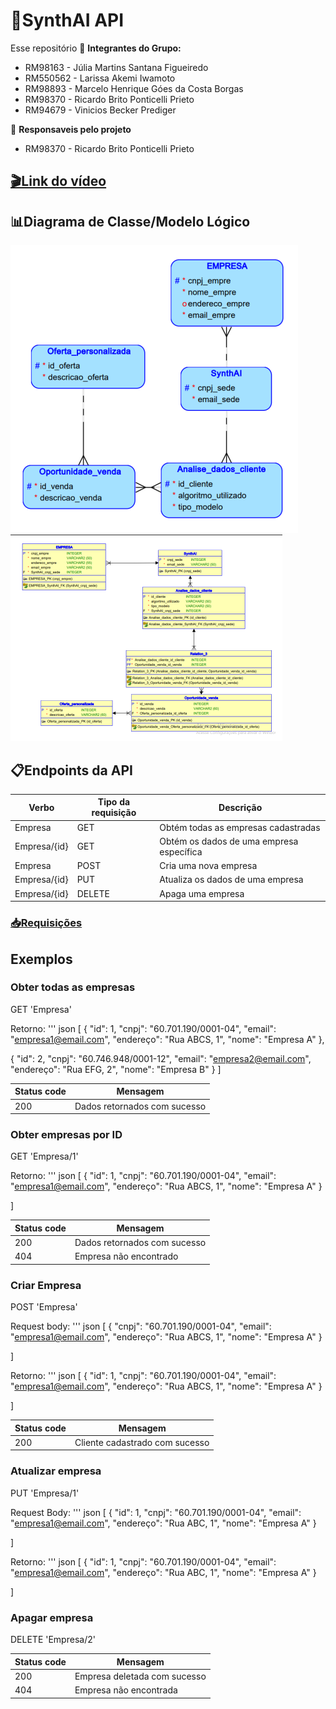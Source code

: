 # 🚀SynthAI API #
Esse repositório 
👥 **Integrantes do Grupo:**

- RM98163 - Júlia Martins Santana Figueiredo
- RM550562 - Larissa Akemi Iwamoto
- RM98893 - Marcelo Henrique Góes da Costa Borgas
- RM98370 - Ricardo Brito Ponticelli Prieto
- RM94679 - Vinicios Becker Prediger

👤 **Responsaveis pelo projeto**

- RM98370 - Ricardo Brito Ponticelli Prieto

## [🎬Link do vídeo]() ##

## 📊Diagrama de Classe/Modelo Lógico 
<img src="./markdown/diagrama de classes.png">
<img src="./markdown/diagrama modelo logico.png">

## 📋Endpoints da API ##

Verbo|Tipo da requisição	|Descrição
|--|--|--|
Empresa|	GET	|Obtém todas as empresas cadastradas
Empresa/{id}|	GET|	Obtém os dados de uma empresa específica
Empresa	|POST|	Cria uma nova empresa
Empresa/{id}|	PUT	|Atualiza os dados de uma empresa
Empresa/{id}	|DELETE|	Apaga uma empresa

### [📥Requisições](Requisições.jason) ###

## Exemplos ##
### Obter todas as empresas ###

GET 'Empresa'

Retorno:
''' json
[
  {
  "id": 1,
  "cnpj": "60.701.190/0001-04",
	"email": "empresa1@email.com",
	"endereço": "Rua ABCS, 1",
	"nome": "Empresa A"
  },
  
  {
  "id": 2,
  "cnpj": "60.746.948/0001-12",
	"email": "empresa2@email.com",
	"endereço": "Rua EFG, 2",
	"nome": "Empresa B"
  }
]


Status code	|Mensagem
|--|--|
200	|Dados retornados com sucesso

### Obter empresas por ID ###
GET 'Empresa/1'

Retorno:
''' json
[
  {
  "id": 1,
  "cnpj": "60.701.190/0001-04",
	"email": "empresa1@email.com",
	"endereço": "Rua ABCS, 1",
	"nome": "Empresa A"
  }
  
]

Status code|	Mensagem
|--|--|
200|	Dados retornados com sucesso
404	|Empresa não encontrado

### Criar Empresa ###
POST 'Empresa'

Request body:
''' json
[
  {
  "cnpj": "60.701.190/0001-04",
	"email": "empresa1@email.com",
	"endereço": "Rua ABCS, 1",
	"nome": "Empresa A"
  }
  
]

Retorno:
''' json
[
  {
  "id": 1,
  "cnpj": "60.701.190/0001-04",
	"email": "empresa1@email.com",
	"endereço": "Rua ABCS, 1",
	"nome": "Empresa A"
  }
  
]

Status code	|Mensagem
|--|--|
200|	Cliente cadastrado com sucesso

### Atualizar empresa ###
PUT 'Empresa/1'

Request Body:
''' json
[
  {
  "id": 1,
  "cnpj": "60.701.190/0001-04",
	"email": "empresa1@email.com",
	"endereço": "Rua ABC, 1",
	"nome": "Empresa A"
  }
  
]

Retorno:
''' json
[
  {
  "id": 1,
  "cnpj": "60.701.190/0001-04",
	"email": "empresa1@email.com",
	"endereço": "Rua ABC, 1",
	"nome": "Empresa A"
  }
  
]

### Apagar empresa ###
DELETE 'Empresa/2'

Status code	|Mensagem
|--|--|
200	|Empresa deletada com sucesso
404	|Empresa não encontrada

